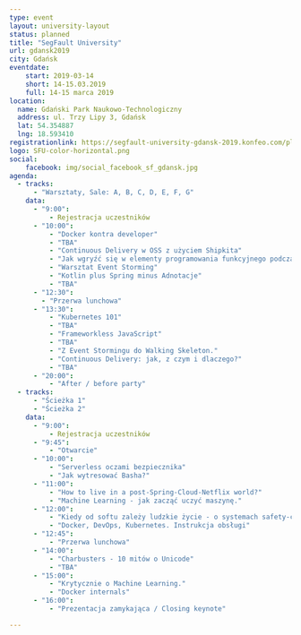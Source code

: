 ```yaml
---
type: event
layout: university-layout
status: planned
title: "SegFault University"
url: gdansk2019
city: Gdańsk
eventdate:
    start: 2019-03-14
    short: 14-15.03.2019
    full: 14-15 marca 2019
location:
  name: Gdański Park Naukowo-Technologiczny
  address: ul. Trzy Lipy 3, Gdańsk
  lat: 54.354887
  lng: 18.593410
registrationlink: https://segfault-university-gdansk-2019.konfeo.com/pl/groups
logo: SFU-color-horizontal.png
social: 
    facebook: img/social_facebook_sf_gdansk.jpg
agenda:
  - tracks:
      - "Warsztaty, Sale: A, B, C, D, E, F, G"
    data:
      - "9:00":
          - Rejestracja uczestników
      - "10:00":
          - "Docker kontra developer"
          - "TBA"
          - "Continuous Delivery w OSS z użyciem Shipkita"
          - "Jak wgryźć się w elementy programowania funkcyjnego podczas refaktoryzacji kodu w Javie?"
          - "Warsztat Event Storming"
          - "Kotlin plus Spring minus Adnotacje"
          - "TBA"
      - "12:30":
        - "Przerwa lunchowa"
      - "13:30":
          - "Kubernetes 101"
          - "TBA"
          - "Frameworkless JavaScript"
          - "TBA"
          - "Z Event Stormingu do Walking Skeleton."
          - "Continuous Delivery: jak, z czym i dlaczego?"
          - "TBA"
      - "20:00":
          - "After / before party"
  - tracks:
      - "Ścieżka 1"
      - "Ścieżka 2"
    data:
      - "9:00":
          - Rejestracja uczestników
      - "9:45":
          - "Otwarcie"
      - "10:00":
          - "Serverless oczami bezpiecznika"
          - "Jak wytresować Basha?"
      - "11:00":
          - "How to live in a post-Spring-Cloud-Netflix world?"
          - "Machine Learning - jak zacząć uczyć maszynę."
      - "12:00":
          - "Kiedy od softu zależy ludzkie życie - o systemach safety-critical"
          - "Docker, DevOps, Kubernetes. Instrukcja obsługi"
      - "12:45":
          - "Przerwa lunchowa"
      - "14:00":
          - "Charbusters - 10 mitów o Unicode"
          - "TBA"
      - "15:00":
          - "Krytycznie o Machine Learning."
          - "Docker internals"
      - "16:00":
          - "Prezentacja zamykająca / Closing keynote"

---
```

